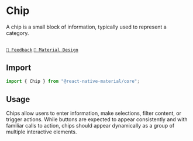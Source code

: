 # Chip

A chip is a small block of information, typically used to represent a category.

```js with-preview 
```

[`💬 Feedback`](https://github.com/yamankatby/react-native-material/labels/component%3A%20Chip)
[`🎨 Material Design`](https://material.io/components/chips)

## Import

```js
import { Chip } from "@react-native-material/core";
```

## Usage

Chips allow users to enter information, make selections, filter content, or trigger actions. While buttons are expected
to appear consistently and with familiar calls to action, chips should appear dynamically as a group of multiple
interactive elements.

```js with-preview 
```
